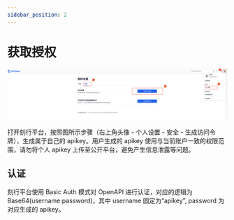 ```yaml
---
sidebar_position: 2
---
```


# 获取授权

![apikey](./img/apikey-1-zh.png)

打开刻行平台，按照图所示步骤（右上角头像 - 个人设置 - 安全 - 生成访问令牌），生成属于自己的 apikey。用户生成的 apikey 使用与当前账户一致的权限范围，请勿将个人 apikey 上传至公开平台，避免产生信息泄露等问题。

## 认证

刻行平台使用 Basic Auth 模式对 OpenAPI 进行认证，对应的逻辑为 Base64(username:password)，其中 username 固定为“apikey”, password 为对应生成的 apikey。
